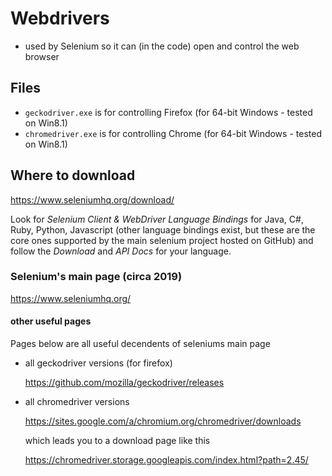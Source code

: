 # Webdrivers

- used by Selenium so it can (in the code) open and control the web browser

## Files

- `geckodriver.exe` is for controlling Firefox (for 64-bit Windows - tested on Win8.1)
- `chromedriver.exe` is for controlling Chrome (for 64-bit Windows - tested on Win8.1)

## Where to download

https://www.seleniumhq.org/download/

Look for _Selenium Client & WebDriver Language Bindings_ for Java, C#, Ruby, Python, Javascript (other language bindings exist, but these are the core ones supported by the main selenium project hosted on GitHub) and follow the _Download_ and _API Docs_ for your language.

### Selenium's main page (circa 2019)

https://www.seleniumhq.org/

#### other useful pages

Pages below are all useful decendents of seleniums main page
- all geckodriver versions (for firefox)

  https://github.com/mozilla/geckodriver/releases
- all chromedriver versions
  
  https://sites.google.com/a/chromium.org/chromedriver/downloads
  
  which leads you to a download page like this
  
  https://chromedriver.storage.googleapis.com/index.html?path=2.45/
